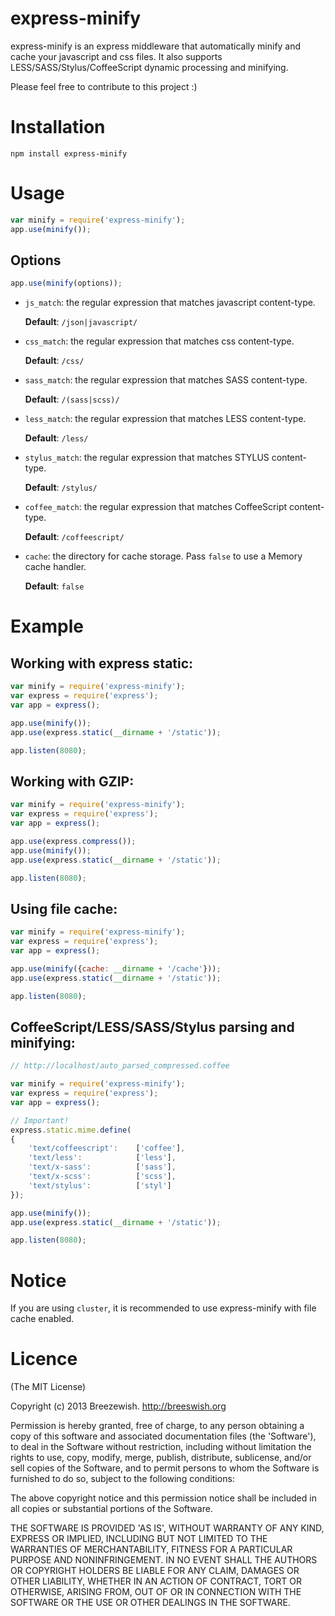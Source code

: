 express-minify
==============

express-minify is an express middleware that automatically minify and cache your javascript and css files. It also supports LESS/SASS/Stylus/CoffeeScript dynamic processing and minifying.

Please feel free to contribute to this project :)

# Installation

```
npm install express-minify
```

# Usage

```javascript
var minify = require('express-minify');
app.use(minify());
```

## Options

```javascript
app.use(minify(options));
```

- `js_match`: the regular expression that matches javascript content-type.

  **Default**: `/json|javascript/`
  
- `css_match`: the regular expression that matches css content-type.

  **Default**: `/css/`

- `sass_match`: the regular expression that matches SASS content-type.

  **Default**: `/(sass|scss)/`

- `less_match`: the regular expression that matches LESS content-type.

  **Default**: `/less/`

- `stylus_match`: the regular expression that matches STYLUS content-type.

  **Default**: `/stylus/`

- `coffee_match`: the regular expression that matches CoffeeScript content-type.

  **Default**: `/coffeescript/`

- `cache`: the directory for cache storage. Pass `false` to use a Memory cache handler.

  **Default**: `false`
  
# Example

## Working with express static:

```javascript
var minify = require('express-minify');
var express = require('express');
var app = express();

app.use(minify());
app.use(express.static(__dirname + '/static'));

app.listen(8080);
```

## Working with GZIP:

```javascript
var minify = require('express-minify');
var express = require('express');
var app = express();

app.use(express.compress());
app.use(minify());
app.use(express.static(__dirname + '/static'));

app.listen(8080);
```

## Using file cache:

```javascript
var minify = require('express-minify');
var express = require('express');
var app = express();

app.use(minify({cache: __dirname + '/cache'}));
app.use(express.static(__dirname + '/static'));

app.listen(8080);
```

## CoffeeScript/LESS/SASS/Stylus parsing and minifying:

```javascript
// http://localhost/auto_parsed_compressed.coffee

var minify = require('express-minify');
var express = require('express');
var app = express();

// Important!
express.static.mime.define(
{
	'text/coffeescript':	['coffee'],
	'text/less':			['less'],
	'text/x-sass':			['sass'],
	'text/x-scss':			['scss'],
	'text/stylus':			['styl']
});

app.use(minify());
app.use(express.static(__dirname + '/static'));

app.listen(8080);
```

# Notice

If you are using `cluster`, it is recommended to use express-minify with file cache enabled.

# Licence

(The MIT License)

Copyright (c) 2013 Breezewish. <http://breeswish.org>

Permission is hereby granted, free of charge, to any person obtaining a copy of this software and associated documentation files (the 'Software'), to deal in the Software without restriction, including without limitation the rights to use, copy, modify, merge, publish, distribute, sublicense, and/or sell copies of the Software, and to permit persons to whom the Software is furnished to do so, subject to the following conditions:

The above copyright notice and this permission notice shall be included in all copies or substantial portions of the Software.

THE SOFTWARE IS PROVIDED 'AS IS', WITHOUT WARRANTY OF ANY KIND, EXPRESS OR IMPLIED, INCLUDING BUT NOT LIMITED TO THE WARRANTIES OF MERCHANTABILITY, FITNESS FOR A PARTICULAR PURPOSE AND NONINFRINGEMENT. IN NO EVENT SHALL THE AUTHORS OR COPYRIGHT HOLDERS BE LIABLE FOR ANY CLAIM, DAMAGES OR OTHER LIABILITY, WHETHER IN AN ACTION OF CONTRACT, TORT OR OTHERWISE, ARISING FROM, OUT OF OR IN CONNECTION WITH THE SOFTWARE OR THE USE OR OTHER DEALINGS IN THE SOFTWARE.